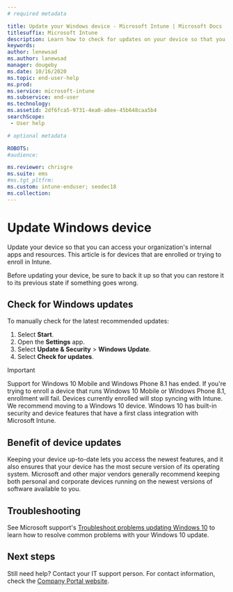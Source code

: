 ```yaml
---
# required metadata

title: Update your Windows device - Microsoft Intune | Microsoft Docs
titlesuffix: Microsoft Intune
description: Learn how to check for updates on your device so that you can meet your organization's OS version requirements. 
keywords:
author: lenewsad
ms.author: lanewsad
manager: dougeby
ms.date: 10/16/2020
ms.topic: end-user-help
ms.prod:
ms.service: microsoft-intune
ms.subservice: end-user
ms.technology:
ms.assetid: 2df6fca5-9731-4ea0-a8ee-45b648caa5b4
searchScope:
 - User help

# optional metadata

ROBOTS:  
#audience:

ms.reviewer: chrisgre
ms.suite: ems
#ms.tgt_pltfrm:
ms.custom: intune-enduser; seodec18
ms.collection: 
---
```


# Update Windows device  
Update your device so that you can access your organization's internal apps and resources. This article is for devices that are enrolled or trying to enroll in Intune.   

Before updating your device, be sure to back it up so that you can restore it to its previous state if something goes wrong. 

## Check for Windows updates 

To manually check for the latest recommended updates:

1. Select **Start**. 
2. Open the **Settings** app. 
3. Select **Update & Security**  > **Windows Update**.
4. Select **Check for updates**. 

>[!Important]
> Support for Windows 10 Mobile and Windows Phone 8.1 has ended. If you're trying to enroll a device that runs Windows 10 Mobile or Windows Phone 8.1, enrollment will fail. Devices currently enrolled will stop syncing with Intune. We recommend moving to a Windows 10 device. Windows 10 has built-in security and device features that have a first class integration with Microsoft Intune.  

## Benefit of device updates  
Keeping your device up-to-date lets you access the newest features, and it also ensures that your device has the most secure version of its operating system. Microsoft and other major vendors generally recommend keeping both personal and corporate devices running on the newest versions of software available to you. 

## Troubleshooting  
See Microsoft support's [Troubleshoot problems updating Windows 10](https://support.microsoft.com/help/4089834/windows-10-troubleshoot-problems-updating) to learn how to resolve common problems with your Windows 10 update.  

## Next steps  

Still need help? Contact your IT support person. For contact information, check the [Company Portal website](https://go.microsoft.com/fwlink/?linkid=2010980).

